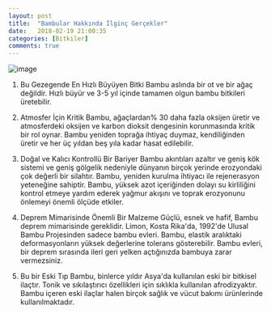 ```yaml
---
layout: post
title:  "Bambular Hakkında İlginç Gerçekler"
date:   2018-02-19 21:00:35
categories: [Bitkiler]
comments: true
---
```


![image](http://www.tkstosya.com.tr/wp-content/uploads/BAMBU.jpg)

1. Bu Gezegende En Hızlı Büyüyen Bitki
Bambu aslında bir ot ve bir ağaç değildir. Hızlı büyür ve 3-5 yıl içinde tamamen olgun bambu bitkileri üretebilir.

2. Atmosfer İçin Kritik
Bambu, ağaçlardan% 30 daha fazla oksijen üretir ve atmosferdeki oksijen ve karbon dioksit dengesinin korunmasında kritik bir rol oynar. Bambu yeniden toprağa ihtiyaç duymaz, kendiliğinden üretir ve her üç yıldan beş yıla kadar hasat edilebilir.

3. Doğal ve Kalıcı Kontrollü Bir Bariyer
Bambu akıntıları azaltır ve geniş kök sistemi ve geniş gölgelik nedeniyle dünyanın birçok yerinde erozyondaki çok değerli bir silahtır. Bambu, yeniden kurulma ihtiyacı ile rejenerasyon yeteneğine sahiptir. Bambu, yüksek azot içeriğinden dolayı su kirliliğini kontrol etmeye yardım ederek yağmur akışını ve toprak erozyonunu önlemeyi önemli ölçüde etkiler.

4. Deprem Mimarisinde Önemli Bir Malzeme
Güçlü, esnek ve hafif, Bambu deprem mimarisinde gereklidir. Limon, Kosta Rika'da, 1992'de Ulusal Bambu Projesinden sadece bambu evleri. Bambu, elastik aralıktaki deformasyonların yüksek değerlerine tolerans gösterebilir. Bambu evleri, bir deprem sırasında ileri geri yelken açtığınızda bambuya zarar vermezsiniz.

5. Bu bir Eski Tıp
Bambu, binlerce yıldır Asya'da kullanılan eski bir bitkisel ilaçtır. Tonik ve sıkılaştırıcı özellikleri için sıklıkla kullanılan afrodizyaktır. Bambu içeren eski ilaçlar halen birçok sağlık ve vücut bakımı ürünlerinde kullanılmaktadır.
